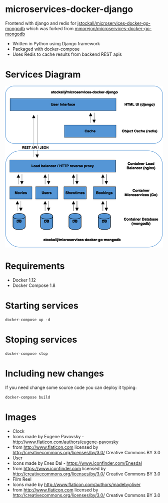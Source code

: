 # microservices-docker-django
Frontend with django and redis for [jstockall/microservices-docker-go-mongodb](https://github.com/jstockall/microservices-docker-go-mongodb)
which was forked from [mmorejon/microservices-docker-go-mongodb](https://github.com/mmorejon/microservices-docker-go-mongodb)

* Written in Python using Django framework
* Packaged with docker-compose
* Uses Redis to cache results from backend REST apis

# Services Diagram
![services diagram](https://github.com/jstockall/microservices-docker-django/blob/master/microservices-docker-django.png)

Requirements
===========

* Docker 1.12
* Docker Compose 1.8

Starting services
==============================

```
docker-compose up -d
```

Stoping services
==============================

```
docker-compose stop
```

Including new changes
==============================

If you need change some source code you can deploy it typing:

```
docker-compose build
```

# Images
 * Clock
  * Icons made by Eugene Pavovsky - http://www.flaticon.com/authors/eugene-pavovsky
  * from http://www.flaticon.com licensed by http://creativecommons.org/licenses/by/3.0/ Creative Commons BY 3.0
 * User
  * Icons made by Enes Dal - https://www.iconfinder.com/Enesdal
  * from https://www.iconfinder.com licensed by http://creativecommons.org/licenses/by/3.0/ Creative Commons BY 3.0
 * Film Reel
  * Icons made by http://www.flaticon.com/authors/madebyoliver
  * from http://www.flaticon.com licensed by http://creativecommons.org/licenses/by/3.0/ Creative Commons BY 3.0


